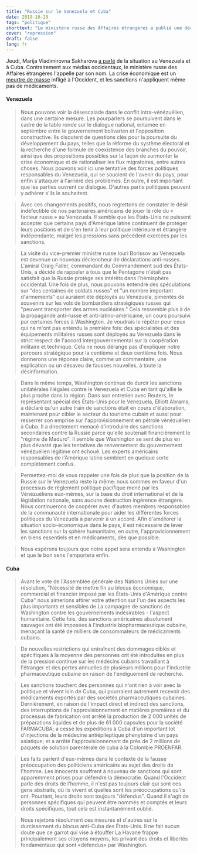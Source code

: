 ```yaml
---
title: "Russie sur le Venezuela et Cuba"
date: 2019-10-20
tags: "politique"
shorttext: "Le ministère russe des Affaires étrangères a publié une déclaration sur le Venezuela et Cuba, où au lieu de lunettes roses occidentales sont appelés faits."
cover: "repression"
draft: false
lang: fr
---
```


Jeudi, Marija Vladimirovna Sakharova [a parlé](http://www.mid.ru/ru/press_service/spokesman/briefings/-/asset_publisher/D2wHaWMCU6Od/content/id/3856722?p_p_id=101_INSTANCE_D2wHaWMCU6Od&_101_INSTANCE_D2wHaWMCU6Od_languageId=en_GB#10 "Briefing by Foreign Ministry Spokesperson Maria Zakharova, Moscow, October 17, 2019") de la situation au Venezuela et à Cuba. Contrairement aux médias occidentaux, le ministère russe des Affaires étrangères l'appelle par son nom. La crise économique est un [meurtre de masse](https://www.telesurenglish.net/news/US-Sanctions-Killed-Over-40000-Venezuelans-Since-2017-20190425-0015.html "US Sanctions Killed Over 40,000 Venezuelans Since 2017") infligé à l'Occident, et les sanctions n'appliquent même pas de médicaments.

#### Venezuela

> Nous pouvons voir la désescalade dans le conflit intra-vénézuélien, dans une certaine mesure. Les pourparlers se poursuivent dans le cadre de la table ronde sur le dialogue national, entamée en septembre entre le gouvernement bolivarien et l'opposition constructive. Ils discutent de questions clés pour la poursuite du développement du pays, telles que la réforme du système électoral et la recherche d'une formule de coexistence des branches du pouvoir, ainsi que des propositions possibles sur la façon de surmonter la crise économique et de rationaliser les flux migratoires, entre autres choses. Nous pouvons voir ici une tentative des forces politiques responsables du Venezuela, qui se soucient de l'avenir du pays, pour enfin s'attaquer à l'arriéré des problèmes. En outre, il est important que les parties ouvrent ce dialogue. D'autres partis politiques peuvent y adhérer s'ils le souhaitent.

> Avec ces changements positifs, nous regrettons de constater le désir indéfectible de nos partenaires américains de jouer le rôle du « facteur russe » au Venezuela. Il semble que les États-Unis ne puissent accepter que certains pays d'Amérique latine continuent de protéger leurs positions et de s'en tenir à leur politique intérieure et étrangère indépendante, malgré les pressions sans précédent exercées par les sanctions.

> La visite du vice-premier ministre russe Iouri Borissov au Venezuela est devenue un nouveau déclencheur de déclarations anti-russes. L'amiral Craig Faller, commandant du Commandement sud des États-Unis, a décidé de rappeler à tous que le Pentagone n'était pas satisfait que la Russie protège ses intérêts dans l'hémisphère occidental. Une fois de plus, nous pouvons entendre des spéculations sur "des centaines de soldats russes" et "un nombre important d'armements" qui auraient été déployés au Venezuela, pimentés de souvenirs sur les vols de bombardiers stratégiques russes qui "peuvent transporter des armes nucléaires." Cela ressemble plus à de la propagande anti-russe et anti-latino-américaine, un cours poursuivi par certaines forces à Washington. Je voudrais le répéter pour ceux qui ne m'ont pas entendu la première fois: des spécialistes et des équipements militaires russes sont déployés au Venezuela dans le strict respect de l'accord intergouvernemental sur la coopération militaire et technique. Cela ne nous dérange pas d'expliquer notre parcours stratégique pour la centième et deux centième fois. Nous donnerons une réponse claire, comme un commentaire, une explication ou un désaveu de fausses nouvelles, à toute la désinformation.

> Dans le même temps, Washington continue de durcir les sanctions unilatérales illégales contre le Venezuela et Cuba en tant qu'allié le plus proche dans la région. Dans son entretien avec Reuters, le représentant spécial des États-Unis pour le Venezuela, Elliott Abrams, a déclaré qu'un autre train de sanctions était en cours d'élaboration, maintenant pour cibler le secteur du tourisme cubain et aussi pour resserrer son emprise sur l'approvisionnement en pétrole vénézuélien à Cuba. Il a directement menacé d'introduire des sanctions secondaires contre la Russie parce qu'elle soutenait financièrement le "régime de Maduro". Il semble que Washington se sent de plus en plus dévasté que les tentatives de renversement du gouvernement vénézuélien légitime ont échoué. Les experts américains responsables de l'Amérique latine semblent en quelque sorte complètement confus.

> Permettez-moi de vous rappeler une fois de plus que la position de la Russie sur le Venezuela reste la même: nous sommes en faveur d'un processus de règlement politique pacifique mené par les Vénézuéliens eux-mêmes, sur la base du droit international et de la législation nationale, sans aucune destruction ingérence étrangère. Nous continuerons de coopérer avec d'autres membres responsables de la communauté internationale pour aider les différentes forces politiques du Venezuela à parvenir à un accord. Afin d'améliorer la situation socio-économique dans le pays, il est nécessaire de lever les sanctions sur la sphère humanitaire, en outre, l'approvisionnement en biens essentiels et en médicaments, dès que possible.

> Nous espérons toujours que notre appel sera entendu à Washington et que le bon sens l'emportera enfin.

#### Cuba

> Avant le vote de l'Assemblée générale des Nations Unies sur une résolution, "Nécessité de mettre fin au blocus économique, commercial et financier imposé par les États-Unis d'Amérique contre Cuba" nous aimerions attirer votre attention sur l'un des aspects les plus importants et sensibles de La campagne de sanctions de Washington contre les gouvernements indésirables - l'aspect humanitaire. Cette fois, des sanctions américaines absolument sauvages ont été imposées à l'industrie biopharmaceutique cubaine, menaçant la santé de milliers de consommateurs de médicaments cubains.

> De nouvelles restrictions qui entraînent des dommages ciblés et spécifiques à la moyenne des personnes ont été introduites en plus de la pression continue sur les médecins cubains travaillant à l'étranger et des pertes annuelles de plusieurs millions pour l'industrie pharmaceutique cubaine en raison de l'endiguement de recherche.

> Les sanctions touchent des personnes qui n'ont rien à voir avec la politique et vivent loin de Cuba, qui pourraient autrement recevoir des médicaments exportés par des sociétés pharmaceutiques cubaines. Dernièrement, en raison de l'impact direct et indirect des sanctions, des interruptions de l'approvisionnement en matières premières et du processus de fabrication ont arrêté la production de 2 000 unités de préparations liquides et de plus de 61 000 capsules pour la société FARMACUBA; a cessé les expéditions à Cuba d'un important lot d'injections de la médecine antiépileptique phenytoïne d'un pays asiatique; et a arrêté l'approvisionnement de près de 2 millions de paquets de solution parentérale de cuba à la Colombie PROENFAR.

> Les faits parlent d'eux-mêmes dans le contexte de la fausse préoccupation des politiciens américains au sujet des droits de l'homme. Les innocents souffrent à nouveau de sanctions qui sont apparemment prises pour défendre la démocratie. Quand l'Occident parle des droits de l'homme, il n'est pas toujours clair qui sont ces gens abstraits, où ils vivent et quelles sont les préoccupations qu'ils ont. Pourtant, leurs droits sont toujours "défendus". Quand il s'agit de personnes spécifiques qui peuvent être nommés et comptés et leurs droits spécifiques, tout cela est instantanément oublié.

> Nous rejetons résolument ces mesures et d'autres sur le durcissement du blocus anti-Cuba des États-Unis. Il ne fait aucun doute que ce garrot qui vise à étouffer La Havane frappe principalement ses citoyens moyens, les privant des droits et libertés fondamentaux qui sont «défendus» par Washington.
